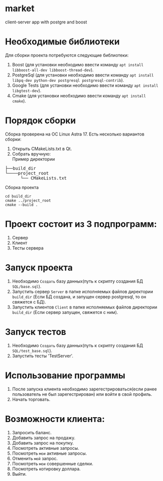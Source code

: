 # market
client-server app with postgre and boost 
# Необходимые библиотеки
  Для сборки проекта потребуются следующие библиотеки:
  1. Boost (для установки необходимо ввести команду `apt install libboost-all-dev libboost-thread-dev`).
  2. PostgreSql (для установки необходимо ввести команду `apt install libpq-dev python-dev postgresql postgresql-contrib`).
  3. Google Tests (для установки необходимо ввести команду `apt install libgtest-dev`).
  4. Cmake (для установки необходимо ввести команду `apt install cmake`).
# Порядок сборки
  Сборка проверена на ОС Linux Astra 17.
  Есть несколько вариантов сборки:
  1. Открыть CMakeLists.txt в Qt.
  2. Собрать вручную:  
      Пример директории
<pre>
├──build_dir
└────project_root
      └── CMakeLists.txt      
</pre>  

Сборка проекта
    
```
cd build_dir  
cmake ../project_root  
cmake --build .  
```

# Проект состоит из 3 подпрограмм:
  1. Сервер
  2. Клиент
  3. Тесты сервера

# Запуск проекта
  1. Необходимо `Создать` базу данных(путь к скрипту создания БД `SQL/base.sql`).
  2. Запустить сервер `Server` в папке исполняемых файлов директории `build_dir` (Если БД создана, и запущен сервер postgresql, то он свяжется с БД).
  3. Запустить клиентов `Client` в папке исполняемых файлов директории `build_dir` (Если сервер запущен, свяжется с ним).
     
# Запуск тестов
  1. Необходимо `Создать` базу данных(путь к скрипту создания БД `SQL/test_base.sql`).
  2. Запустить тесты 'TestServer'.

# Использование программы
  1. После запуска клиента необходимо зарегестрироваться(если ранее пользователь не был зарегестрирован) или войти в свой профиль.
  2. Начать торговать.
# Возможности клиента:
  1. Запросить баланс.
  2. Добавить запрос на продажу.
  3. Добавить запрос на покупку.
  4. Посмотреть активные запросы.
  5. Посмотреть `мои` активные запросы.
  6. Отменить `мой` запрос.
  7. Посмотреть `мои` совершенные сделки.
  8. Посмотреть котировку доллара.
  9. Выйти.
